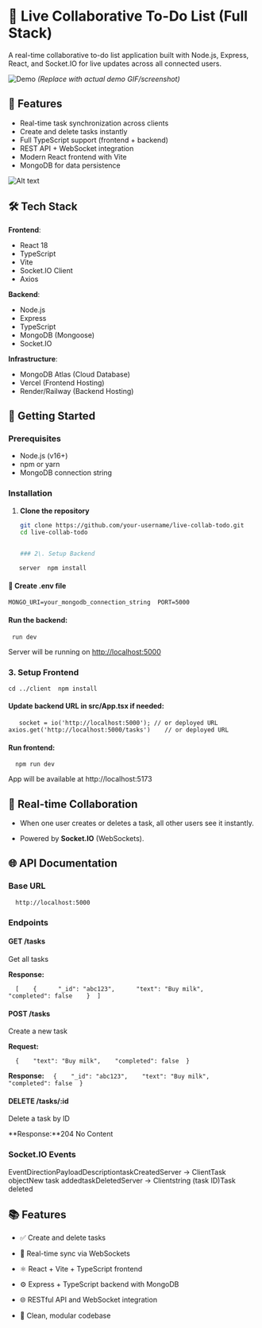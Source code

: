 # 📝 Live Collaborative To-Do List (Full Stack)

A real-time collaborative to-do list application built with Node.js, Express, React, and Socket.IO for live updates across all connected users.

![Demo](https://via.placeholder.com/800x400?text=Live+Collaborative+To-Do+Demo) *(Replace with actual demo GIF/screenshot)*

## 🌟 Features

- Real-time task synchronization across clients
- Create and delete tasks instantly
- Full TypeScript support (frontend + backend)
- REST API + WebSocket integration
- Modern React frontend with Vite
- MongoDB for data persistence

![Alt text](relative-or-absolute-path-to-image)

## 🛠 Tech Stack

**Frontend**:
- React 18
- TypeScript
- Vite
- Socket.IO Client
- Axios

**Backend**:
- Node.js
- Express
- TypeScript
- MongoDB (Mongoose)
- Socket.IO

**Infrastructure**:
- MongoDB Atlas (Cloud Database)
- Vercel (Frontend Hosting)
- Render/Railway (Backend Hosting)

## 🚀 Getting Started

### Prerequisites
- Node.js (v16+)
- npm or yarn
- MongoDB connection string

### Installation

1. **Clone the repository**
   ```bash
   git clone https://github.com/your-username/live-collab-todo.git
   cd live-collab-todo


   ### 2\. Setup Backend
`    server  npm install   `

#### 📄 Create .env file

`MONGO_URI=your_mongodb_connection_string  PORT=5000   `

#### Run the backend:
`  run dev   `

Server will be running on [http://localhost:5000](http://localhost:5000)

### 3\. Setup Frontend

`cd ../client  npm install   `

#### Update backend URL in src/App.tsx if needed:

`    socket = io('http://localhost:5000'); // or deployed URL  axios.get('http://localhost:5000/tasks')    // or deployed URL   `

#### Run frontend:
`   npm run dev   `

App will be available at http://localhost:5173

📡 Real-time Collaboration
--------------------------

*   When one user creates or deletes a task, all other users see it instantly.
    
*   Powered by **Socket.IO** (WebSockets).
    

🌐 API Documentation
--------------------

### Base URL

`   http://localhost:5000   `

### Endpoints

#### GET /tasks

Get all tasks

**Response:**

`   [    {      "_id": "abc123",      "text": "Buy milk",      "completed": false    }  ]   `

#### POST /tasks

Create a new task

**Request:**

`   {    "text": "Buy milk",    "completed": false  }   `

**Response:**
`   {    "_id": "abc123",    "text": "Buy milk",    "completed": false  }   `

#### DELETE /tasks/:id

Delete a task by ID

**Response:**204 No Content

### Socket.IO Events

EventDirectionPayloadDescriptiontaskCreatedServer → ClientTask objectNew task addedtaskDeletedServer → Clientstring (task ID)Task deleted

📚 Features
-----------

*   ✅ Create and delete tasks
    
*   🔄 Real-time sync via WebSockets
    
*   ⚛️ React + Vite + TypeScript frontend
    
*   ⚙️ Express + TypeScript backend with MongoDB
    
*   🌐 RESTful API and WebSocket integration
    
*   📁 Clean, modular codebase